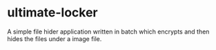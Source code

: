 # ultimate-locker
A simple file hider application written in batch which encrypts and then hides the files under a image file.
